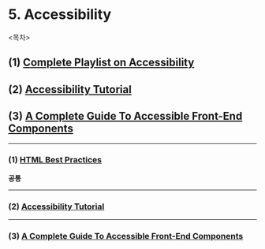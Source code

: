 # 5. Accessibility

<목차>

## (1) [Complete Playlist on Accessibility](#1-html-best-practiceshttpswwwyoutubecomplaylistlistplnykxof6rcicwx0c9lvwwvqvhlyjyqw7g)

## (2) [Accessibility Tutorial](#2-accessibility-tutorialhttpswwww3schoolscomaccessibilityindexphp)

## (3) [A Complete Guide To Accessible Front-End Components](#3-a-complete-guide-to-accessible-front-end-componentshttpswwwsmashingmagazinecom202103complete-guide-accessible-front-end-components)

---

### (1) [HTML Best Practices](https://www.youtube.com/playlist?list=PLNYkxOF6rcICWx0C9LVWWVqvHlYJyqw7g)

**공통**

---

### (2) [Accessibility Tutorial](https://www.w3schools.com/accessibility/index.php)

---

### (3) [A Complete Guide To Accessible Front-End Components](https://www.smashingmagazine.com/2021/03/complete-guide-accessible-front-end-components/)

